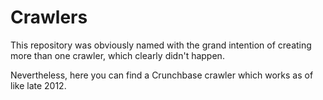 Crawlers
========

This repository was obviously named with the grand intention of
creating more than one crawler, which clearly didn't happen.

Nevertheless, here you can find a Crunchbase crawler which works
as of like late 2012.

